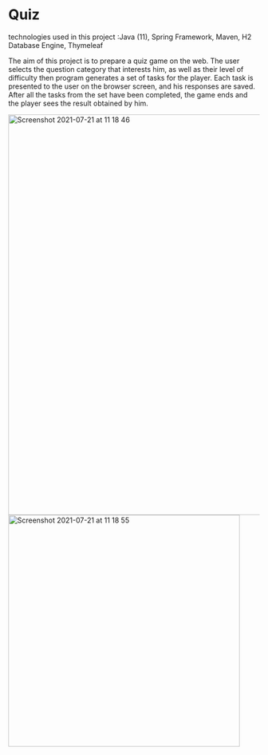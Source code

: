 #  Quiz

technologies used in this project :Java (11), Spring Framework, Maven, H2 Database Engine, Thymeleaf

The aim of this project is to prepare a quiz game on the web.
The user selects the question category that interests him, as well as their level of difficulty then program generates a set of tasks for the player.
Each task is presented to the user on the browser screen, and his responses are saved.
After all the tasks from the set have been completed, the game ends and the player sees the result obtained by him.

<img width="802" alt="Screenshot 2021-07-21 at 11 18 46" src="https://user-images.githubusercontent.com/82220073/126468582-0c6b0286-615e-446e-aea0-fe595e867ac4.png">
<img width="464" alt="Screenshot 2021-07-21 at 11 18 55" src="https://user-images.githubusercontent.com/82220073/126468586-7afe051a-8cc1-4376-8b1f-4c1194fb7afe.png">
